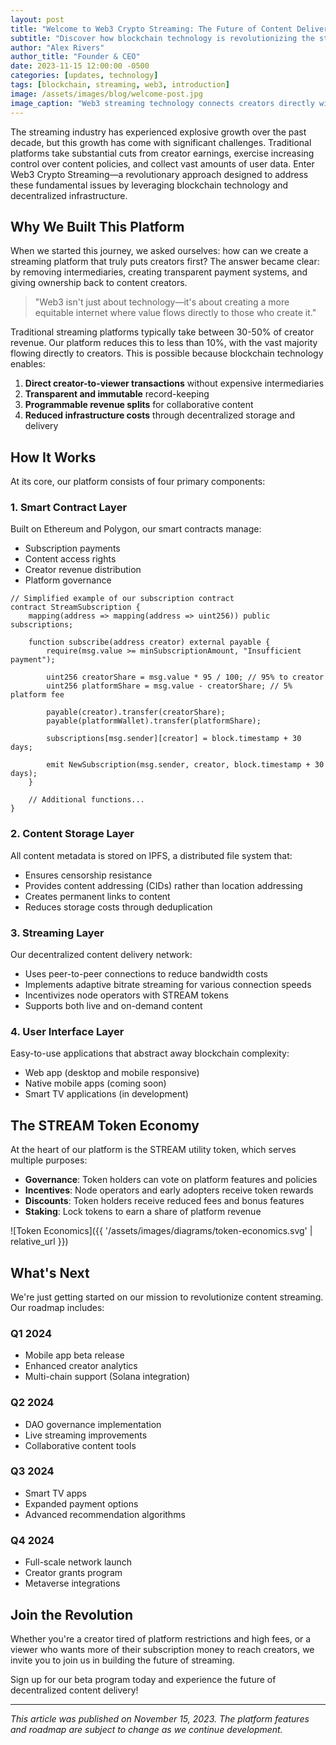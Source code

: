 ```yaml
---
layout: post
title: "Welcome to Web3 Crypto Streaming: The Future of Content Delivery"
subtitle: "Discover how blockchain technology is revolutionizing the streaming industry"
author: "Alex Rivers"
author_title: "Founder & CEO"
date: 2023-11-15 12:00:00 -0500
categories: [updates, technology]
tags: [blockchain, streaming, web3, introduction]
image: /assets/images/blog/welcome-post.jpg
image_caption: "Web3 streaming technology connects creators directly with their audience"
---
```


The streaming industry has experienced explosive growth over the past decade, but this growth has come with significant challenges. Traditional platforms take substantial cuts from creator earnings, exercise increasing control over content policies, and collect vast amounts of user data. Enter Web3 Crypto Streaming—a revolutionary approach designed to address these fundamental issues by leveraging blockchain technology and decentralized infrastructure.

## Why We Built This Platform

When we started this journey, we asked ourselves: how can we create a streaming platform that truly puts creators first? The answer became clear: by removing intermediaries, creating transparent payment systems, and giving ownership back to content creators.

> "Web3 isn't just about technology—it's about creating a more equitable internet where value flows directly to those who create it."

Traditional streaming platforms typically take between 30-50% of creator revenue. Our platform reduces this to less than 10%, with the vast majority flowing directly to creators. This is possible because blockchain technology enables:

1. **Direct creator-to-viewer transactions** without expensive intermediaries
2. **Transparent and immutable** record-keeping
3. **Programmable revenue splits** for collaborative content
4. **Reduced infrastructure costs** through decentralized storage and delivery

## How It Works

At its core, our platform consists of four primary components:

### 1. Smart Contract Layer

Built on Ethereum and Polygon, our smart contracts manage:
- Subscription payments
- Content access rights
- Creator revenue distribution
- Platform governance

```solidity
// Simplified example of our subscription contract
contract StreamSubscription {
    mapping(address => mapping(address => uint256)) public subscriptions;
    
    function subscribe(address creator) external payable {
        require(msg.value >= minSubscriptionAmount, "Insufficient payment");
        
        uint256 creatorShare = msg.value * 95 / 100; // 95% to creator
        uint256 platformShare = msg.value - creatorShare; // 5% platform fee
        
        payable(creator).transfer(creatorShare);
        payable(platformWallet).transfer(platformShare);
        
        subscriptions[msg.sender][creator] = block.timestamp + 30 days;
        
        emit NewSubscription(msg.sender, creator, block.timestamp + 30 days);
    }
    
    // Additional functions...
}
```

### 2. Content Storage Layer

All content metadata is stored on IPFS, a distributed file system that:
- Ensures censorship resistance
- Provides content addressing (CIDs) rather than location addressing
- Creates permanent links to content
- Reduces storage costs through deduplication

### 3. Streaming Layer

Our decentralized content delivery network:
- Uses peer-to-peer connections to reduce bandwidth costs
- Implements adaptive bitrate streaming for various connection speeds
- Incentivizes node operators with STREAM tokens
- Supports both live and on-demand content

### 4. User Interface Layer

Easy-to-use applications that abstract away blockchain complexity:
- Web app (desktop and mobile responsive)
- Native mobile apps (coming soon)
- Smart TV applications (in development)

## The STREAM Token Economy

At the heart of our platform is the STREAM utility token, which serves multiple purposes:

- **Governance**: Token holders can vote on platform features and policies
- **Incentives**: Node operators and early adopters receive token rewards
- **Discounts**: Token holders receive reduced fees and bonus features
- **Staking**: Lock tokens to earn a share of platform revenue

![Token Economics]({{ '/assets/images/diagrams/token-economics.svg' | relative_url }})

## What's Next

We're just getting started on our mission to revolutionize content streaming. Our roadmap includes:

### Q1 2024
- Mobile app beta release
- Enhanced creator analytics
- Multi-chain support (Solana integration)

### Q2 2024
- DAO governance implementation
- Live streaming improvements
- Collaborative content tools

### Q3 2024
- Smart TV apps
- Expanded payment options
- Advanced recommendation algorithms

### Q4 2024
- Full-scale network launch
- Creator grants program
- Metaverse integrations

## Join the Revolution

Whether you're a creator tired of platform restrictions and high fees, or a viewer who wants more of their subscription money to reach creators, we invite you to join us in building the future of streaming.

Sign up for our beta program today and experience the future of decentralized content delivery!

---

*This article was published on November 15, 2023. The platform features and roadmap are subject to change as we continue development.*
